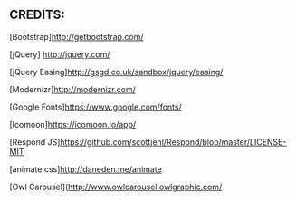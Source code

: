 
## CREDITS:

[Bootstrap]http://getbootstrap.com/

[jQuery] http://jquery.com/

[jQuery Easing]http://gsgd.co.uk/sandbox/jquery/easing/

[Modernizr]http://modernizr.com/

[Google Fonts]https://www.google.com/fonts/

[Icomoon]https://icomoon.io/app/

[Respond JS]https://github.com/scottjehl/Respond/blob/master/LICENSE-MIT

[animate.css]http://daneden.me/animate

[Owl Carousel](http://www.owlcarousel.owlgraphic.com/

